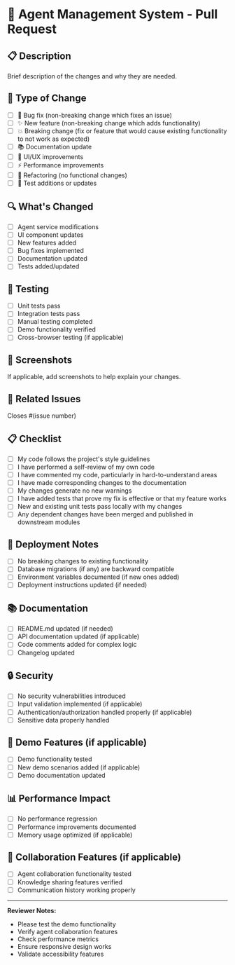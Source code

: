 # 🤖 Agent Management System - Pull Request

## 📋 Description
Brief description of the changes and why they are needed.

## 🎯 Type of Change
- [ ] 🐛 Bug fix (non-breaking change which fixes an issue)
- [ ] ✨ New feature (non-breaking change which adds functionality)
- [ ] 💥 Breaking change (fix or feature that would cause existing functionality to not work as expected)
- [ ] 📚 Documentation update
- [ ] 🎨 UI/UX improvements
- [ ] ⚡ Performance improvements
- [ ] 🔧 Refactoring (no functional changes)
- [ ] 🧪 Test additions or updates

## 🔍 What's Changed
- [ ] Agent service modifications
- [ ] UI component updates
- [ ] New features added
- [ ] Bug fixes implemented
- [ ] Documentation updated
- [ ] Tests added/updated

## 🧪 Testing
- [ ] Unit tests pass
- [ ] Integration tests pass
- [ ] Manual testing completed
- [ ] Demo functionality verified
- [ ] Cross-browser testing (if applicable)

## 📸 Screenshots
If applicable, add screenshots to help explain your changes.

## 🔗 Related Issues
Closes #(issue number)

## 📋 Checklist
- [ ] My code follows the project's style guidelines
- [ ] I have performed a self-review of my own code
- [ ] I have commented my code, particularly in hard-to-understand areas
- [ ] I have made corresponding changes to the documentation
- [ ] My changes generate no new warnings
- [ ] I have added tests that prove my fix is effective or that my feature works
- [ ] New and existing unit tests pass locally with my changes
- [ ] Any dependent changes have been merged and published in downstream modules

## 🚀 Deployment Notes
- [ ] No breaking changes to existing functionality
- [ ] Database migrations (if any) are backward compatible
- [ ] Environment variables documented (if new ones added)
- [ ] Deployment instructions updated (if needed)

## 📚 Documentation
- [ ] README.md updated (if needed)
- [ ] API documentation updated (if applicable)
- [ ] Code comments added for complex logic
- [ ] Changelog updated

## 🔒 Security
- [ ] No security vulnerabilities introduced
- [ ] Input validation implemented (if applicable)
- [ ] Authentication/authorization handled properly (if applicable)
- [ ] Sensitive data properly handled

## 🎯 Demo Features (if applicable)
- [ ] Demo functionality tested
- [ ] New demo scenarios added (if applicable)
- [ ] Demo documentation updated

## 📊 Performance Impact
- [ ] No performance regression
- [ ] Performance improvements documented
- [ ] Memory usage optimized (if applicable)

## 🤝 Collaboration Features (if applicable)
- [ ] Agent collaboration functionality tested
- [ ] Knowledge sharing features verified
- [ ] Communication history working properly

---

**Reviewer Notes:**
- Please test the demo functionality
- Verify agent collaboration features
- Check performance metrics
- Ensure responsive design works
- Validate accessibility features